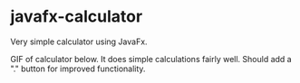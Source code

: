 # javafx-calculator

Very simple calculator using JavaFx.

GIF of calculator below.
It does simple calculations fairly well. Should add a "." button for improved functionality.
